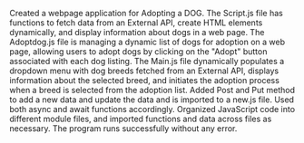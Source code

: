 Created a webpage application for Adopting a DOG.
The Script.js file has functions to fetch data from an External API, create HTML elements dynamically, and display information about dogs in a web page.
The Adoptdog.js file is managing a dynamic list of dogs for adoption on a web page, allowing users to adopt dogs by clicking on the "Adopt" button associated with each dog listing.
The Main.js file dynamically populates a dropdown menu with dog breeds fetched from an External API, displays information about the selected breed, and initiates the adoption process when a breed is selected from the adoption list.
Added Post and Put method to add a new data and update the data and is imported to a new.js file.
Used both async and await functions accordingly.
Organized  JavaScript code into different module files, and imported functions and data across files as necessary.
The program runs successfully without any error.










